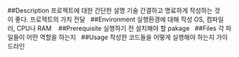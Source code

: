 ##Description
프로젝트에 대한 간단한 설명 기술 간결하고 명료하게 작성하는 것이 좋다. 프로젝트의 가치 전달
 
##Environment 실행환경에 대해 작성 OS, 컴파일러, CPU나 RAM 
 
##Prerequisite 실행하기 전 설치해야 할 pakage
 
##Files 각 파일들이 어떤 역할을 하는지
 
##Usage 작성한 코드들을 어떻게 실행해야 하는지 가이드라인 

